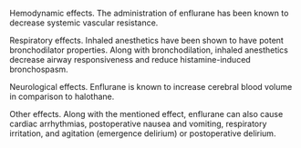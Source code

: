Hemodynamic effects. The administration of enflurane has been known to decrease systemic vascular resistance.

Respiratory effects. Inhaled anesthetics have been shown to have potent bronchodilator properties. Along with bronchodilation, inhaled anesthetics decrease airway responsiveness and reduce histamine-induced bronchospasm.

Neurological effects. Enflurane is known to increase cerebral blood volume in comparison to halothane.

Other effects. Along with the mentioned effect, enflurane can also cause cardiac arrhythmias, postoperative nausea and vomiting, respiratory irritation, and agitation (emergence delirium) or postoperative delirium.